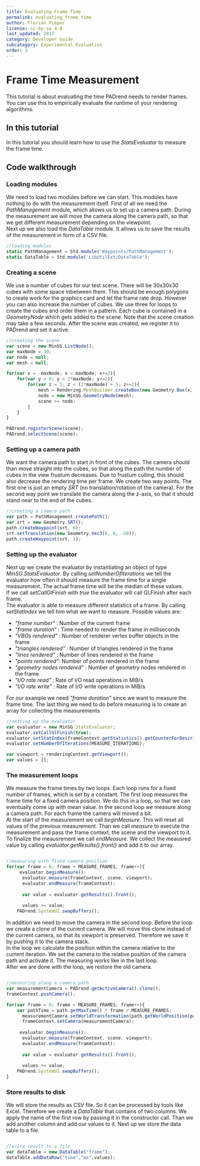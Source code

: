 ```yaml
---
title: Evaluating Frame Time
permalink: evaluating_frame_time
author: Florian Pieper
license: cc-by-sa 4.0
last_updated: 2017
category: Developer Guide
subcategory: Experimental Evaluation
order: 3
---
```

<!------------------------------------------------------------------------------------------------
This work is licensed under the Creative Commons Attribution-ShareAlike 4.0 International License.
 To view a copy of this license, visit http://creativecommons.org/licenses/by-sa/4.0/.
 Author: Florian Pieper (fpieper@mail.uni-paderborn.de)
 PADrend Version 1.0.0
------------------------------------------------------------------------------------------------->


# Frame Time Measurement
This tutorial is about evaluating the time PADrend needs to render frames.
You can use this to empirically evaluate the runtime of your rendering algorithms.

## In this tutorial
In this tutorial you should learn how to use the _StatsEvaluator_ to measure the frame time.

## Code walkthrough

### Loading modules
We need to load two modules before we can start.
This modules have nothing to do with the measurement itself.
First of all we need the _PathManagement_ module, which allows us to set up a camera path.
During the measurement we will move the camera along the camera path, so that we get different measurement depending on the viewpoint.  
Next up we also load the _DataTable_ module.
It allows us to save the results of the measurement in form of a CSV file.

<!---INCLUDE src=MeasureFrameTime.escript, start=14, end=16--->
<!---BEGINN_CODESECTION--->
<!---Automaticly generated section. Do not edit!!!--->
```js
//loading modules
static PathManagement = Std.module('Waypoints/PathManagement');
static DataTable = Std.module('LibUtilExt/DataTable');
```
<!---END_CODESECTION--->

### Creating a scene
We use a number of cubes for our test scene.
There will be 30x30x30 cubes with some space inbetween them.
This should be enough polygons to create work for the graphics card and let the frame rate drop.
However you can also increase the number of cubes.
We use three for loops to create the cubes and order them in a pattern.
Each cube is contained in a _GeometryNode_ which gets added to the scene.
Note that the scene creation may take a few seconds.
After the scene was created, we register it to PADrend and set it active.

<!---INCLUDE src=MeasureFrameTime.escript, start=22, end=39--->
<!---BEGINN_CODESECTION--->
<!---Automaticly generated section. Do not edit!!!--->
```js
//creating the scene
var scene = new MinSG.ListNode();
var maxNode = 30;
var node = null;
var mesh = null;

for(var x = -maxNode; x < maxNode; x+=2){
    for(var y = 0; y < 2*maxNode; y+=2){
        for(var z = 5; z < (2*maxNode) + 5; z+=2){
            mesh = Rendering.MeshBuilder.createBox(new Geometry.Box(x, y, -z, 1, 1, 1));
            node = new MinSG.GeometryNode(mesh);
            scene += node;
        }
    }
}

PADrend.registerScene(scene);
PADrend.selectScene(scene);
```
<!---END_CODESECTION--->

### Setting up a camera path
We want the camera path to start in front of the cubes.
The camera should than move straight into the cubes, so that along the path the number of cubes in the view frustum decreases.
Due to frustum culling, this should also decrease the rendering time per frame.
We create two way points.
The first one is just an empty _SRT_ (no translation/rotation of the camera).
For the second way point we translate the camera along the z-axis, so that it should stand near to the end of the cubes.

<!---INCLUDE src=MeasureFrameTime.escript, start=41, end=46--->
<!---BEGINN_CODESECTION--->
<!---Automaticly generated section. Do not edit!!!--->
```js
//creating a camera path
var path = PathManagement.createPath();
var srt = new Geometry.SRT();
path.createWaypoint(srt, 0);
srt.setTranslation(new Geometry.Vec3(0, 0, -50)); 
path.createWaypoint(srt, 1);
```
<!---END_CODESECTION--->

### Setting up the evaluator
Next up we create the evaluator by instantiating an object of type _MinSG.StatsEvaluator_.
By calling _setNumberOfIterations_ we tell the evaluator how often it should measure the frame time for a single measurement.
The actual frame time will be the median of these values.  
If we call _setCallGlFinish_ with _true_ the evaluator will call GLFinish after each frame.  
The evaluator is able to measure different statistics of a frame.
By calling _setStatIndex_ we tell him what we want to measure.
Possible values are:

* _"frame number"_ : Number of the current frame
* _"frame duration"_ : Time needed to render the frame in milliseconds
* _"VBOs rendered"_ : Number of renderer vertex buffer objects in the frame
* _"triangles rendered"_ : Number of triangles rendered in the frame
* _"lines rendered"_ : Number of lines rendered in the frame
* _"points rendered"_: Number of points rendered in the frame
* _"geometry nodes rendered"_ : Number of geometry nodes rendered in the frame
* _"I/O rate read"_ : Rate of I/O read operations in MiB/s
* _"I/O rate write"_ : Rate of I/O write operations in MiB/s

For our example we need _"frame duration"_ since we want to measure the frame time.
The last thing we need to do before measuring is to create an array for collecting the  measurements

<!---INCLUDE src=MeasureFrameTime.escript, start=48, end=55--->
<!---BEGINN_CODESECTION--->
<!---Automaticly generated section. Do not edit!!!--->
```js
//setting up the evaluator
var evaluator = new MinSG.StatsEvaluator;
evaluator.setCallGlFinish(true);
evaluator.setStatIndex(frameContext.getStatistics().getCounterForDescription("frame duration"));
evaluator.setNumberOfIterations(MEASURE_ITERATIONS);

var viewport = renderingContext.getViewport();
var values = [];
```
<!---END_CODESECTION--->

### The measurement loops
We measure the frame times by two loops.
Each loop runs for a fixed number of frames, which is set by a constant.
The first loop measures the frame time for a fixed camera position.
We do this in a loop, so that we can eventually come up with mean value.
In the second loop we measure along a camera path.
For each frame the camera will moved a bit.  
At the start of the measurement we call _beginMeasure_.
This will reset all values of the previous measurement.
Than we call _measure_ to execute the measurement and pass the frame context, the scene and the viewport to it.
To finalize the meausrement we call _endMeasure_.
We collect the meausred value by calling _evaluator.getResults().front()_ and add it to our array.

<!---INCLUDE src=MeasureFrameTime.escript, start=56, end=66--->
<!---BEGINN_CODESECTION--->
<!---Automaticly generated section. Do not edit!!!--->
```js

//measuring with fixed camera position
for(var frame = 0; frame < MEASURE_FRAMES; frame++){
     evaluator.beginMeasure();
      evaluator.measure(frameContext, scene, viewport);
      evaluator.endMeasure(frameContext);
  
      var value = evaluator.getResults().front();
      
      values += value;   
    PADrend.SystemUI.swapBuffers();
```
<!---END_CODESECTION--->

In addition we need to move the camera in the second loop.
Before the loop we create a clone of the current camera.
We will move this clone instead of the current camera, so that its viewport is preserved.
Therefore we save it by pushing it to the camera stack.  
In the loop we calculate the position within the camera relative to the current iteration.
We set the camera to the relative position of the camera path and activate it.
The measuring works like in the last loop.  
After we are done with the loop, we restore the old camera.

<!---INCLUDE src=MeasureFrameTime.escript, start=68, end=87--->
<!---BEGINN_CODESECTION--->
<!---Automaticly generated section. Do not edit!!!--->
```js

//measuring along a camera path
var measurementCamera = PADrend.getActiveCamera().clone();
frameContext.pushCamera();

for(var frame = 0; frame < MEASURE_FRAMES; frame++){
    var pathTime = path.getMaxTime() * frame / MEASURE_FRAMES;
      measurementCamera.setWorldTransformation(path.getWorldPosition(pathTime));
      frameContext.setCamera(measurementCamera);
  
     evaluator.beginMeasure();
      evaluator.measure(frameContext, scene, viewport);
      evaluator.endMeasure(frameContext);
  
      var value = evaluator.getResults().front();
      
      values += value;   
    PADrend.SystemUI.swapBuffers();
}

```
<!---END_CODESECTION--->

### Store results to disk
We will store the results as CSV file.
So it can be processed by tools like Excel.
Therefore we create a _DataTable_ that contains of two columns.
We apply the name of the first row by passing it in the constructor call.
Than we add another column and add our values to it.
Next up we store the data table to a file.

<!---INCLUDE src=MeasureFrameTime.escript, start=89, end=92--->
<!---BEGINN_CODESECTION--->
<!---Automaticly generated section. Do not edit!!!--->
```js

//write result to a file
var dataTable = new DataTable("frame");
dataTable.addDataRow("time","ms",values);
```
<!---END_CODESECTION--->
